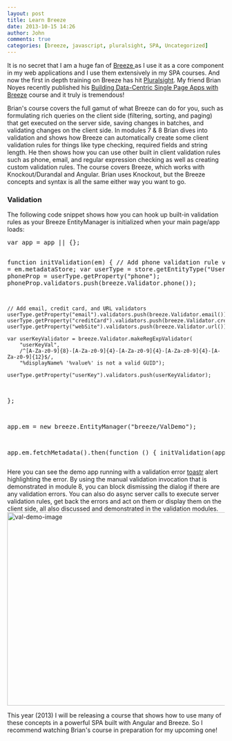 ```yaml
---
layout: post
title: Learn Breeze
date: 2013-10-15 14:26
author: John
comments: true
categories: [breeze, javascript, pluralsight, SPA, Uncategorized]
---
```

It is no secret that I am a huge fan of <a href="http://breezejs.com" target="_blank">Breeze </a>as I use it as a core component in my web applications and I use them extensively in my SPA courses. And now the first in depth training on Breeze has hit <a href="http://pluralsight.com" target="_blank">Pluralsight</a>. My friend Brian Noyes recently published his <a href="http://jpapa.me/noyesbreeze" target="_blank">Building Data-Centric Single Page Apps with Breeze</a> course and it truly is tremendous!

Brian's course covers the full gamut of what Breeze can do for you, such as formulating rich queries on the client side (filtering, sorting, and paging) that get executed on the server side, saving changes in batches, and validating changes on the client side. In modules 7 & 8 Brian dives into validation and shows how Breeze can automatically create some client validation rules for things like type checking, required fields and string length. He then shows how you can use other built in client validation rules such as phone, email, and regular expression checking as well as creating custom validation rules. The course covers Breeze, which works with Knockout/Durandal and Angular. Brian uses Knockout, but the Breeze concepts and syntax is all the same either way you want to go.

<h3>Validation</h3>
The following code snippet shows how you can hook up built-in validation rules as your Breeze EntityManager is initialized when your main page/app loads:
<pre class="prettyprint linenums">
var app = app || {};

function initValidation(em) {
    // Add phone validation rule 
    var store = em.metadataStore;
    var userType = store.getEntityType("User");
    var phoneProp = userType.getProperty("phone");
    phoneProp.validators.push(breeze.Validator.phone());

    // Add email, credit card, and URL validators
    userType.getProperty("email").validators.push(breeze.Validator.email());
    userType.getProperty("creditCard").validators.push(breeze.Validator.creditCard());
    userType.getProperty("webSite").validators.push(breeze.Validator.url());

    var userKeyValidator = breeze.Validator.makeRegExpValidator(
        "userKeyVal", 
        /^[A-Za-z0-9]{8}-[A-Za-z0-9]{4}-[A-Za-z0-9]{4}-[A-Za-z0-9]{4}-[A-Za-z0-9]{12}$/, 
        "%displayName% '%value%' is not a valid GUID");

    userType.getProperty("userKey").validators.push(userKeyValidator);

};

app.em = new breeze.EntityManager("breeze/ValDemo");

app.em.fetchMetadata().then(function () { initValidation(app.em); });
</pre>

Here you can see the demo app running with a validation error <a href="http://toastrjs.com" target="_blank">toastr</a> alert highlighting the error. By using the manual validation invocation that is demonstrated in module 8, you can block dismissing the dialog if there are any validation errors. You can also do async server calls to execute server validation rules, get back the errors and act on them or display them on the client side, all also discussed and demonstrated in the validation modules.
<img src="http://www.johnpapa.net/wp-content/uploads/2013/10/val-demo-image.jpg" alt="val-demo-image" width="600" height="447" class="aligncenter size-full wp-image-21931" />

This year (2013) I will be releasing a course that shows how to use many of these concepts in a powerful SPA built with Angular and Breeze. So I recommend watching Brian's course in preparation for my upcoming one!


